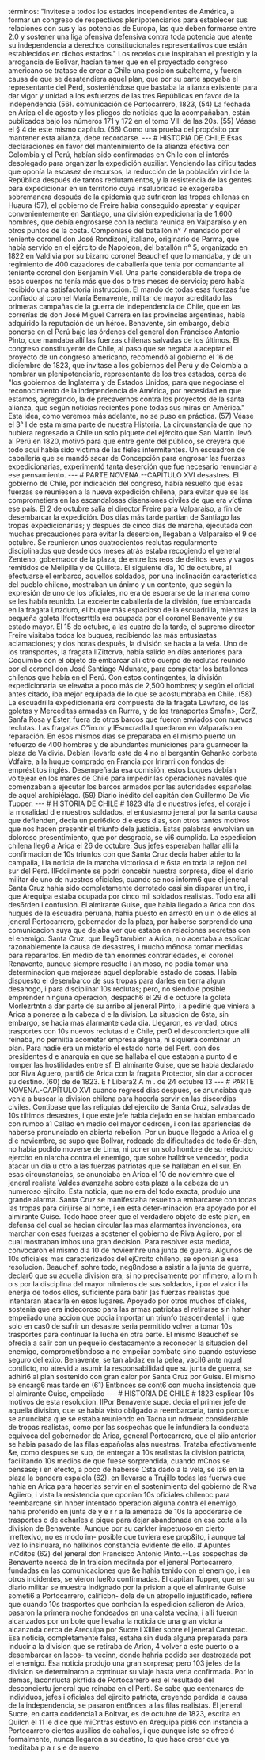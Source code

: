 términos: "Invitese a todos los estados independientes de América, a formar un congreso de respectivos plenipotenciarios para establecer sus relaciones con sus y las potencias de Europa, las que deben formarse entre 2.0 y sostener una liga ofensiva defensiva contra toda potencia que atente su independencia a derechos constitucionales representativos que están establecidos en dichos estados." Los recelos que inspiraban el prestigio y la arrogancia de Bolívar, hacían temer que en el proyectado congreso americano se tratase de crear a Chile una posición subalterna, y fueron causa de que se desatendiera aquel plan, que por su parte apoyaba el representante del Perd, sosteniéndose que bastaba la alianza existente para dar vigor y unidad a los esfuerzos de las tres Repúblicas en favor de la independencia (56). comunicación de Portocarrero, 1823, (54) La fechada en Arica el de agosto y los pliegos de noticias que la acompañaban, están publicados bajo los números 171 y 172 en el tomo VIII de las 20s. (55) Véase el § 4 de este mismo capítulo. (56) Como una prueba del propósito por mantener esta alianza, debe recordarse. --- # HISTORIA DE CHILE Esas declaraciones en favor del mantenimiento de la alianza efectiva con Colombia y el Perú, habían sido confirmadas en Chile con el interés desplegado para organizar la expedición auxiliar. Venciendo las dificultades que oponía la escasez de recursos, la reducción de la población viril de la República después de tantos reclutamientos, y la resistencia de las gentes para expedicionar en un territorio cuya insalubridad se exageraba sobremanera después de la epidemia que sufrieron las tropas chilenas en Huaura (57), el gobierno de Freire había conseguido aprestar y equipar convenientemente en Santiago, una división expedicionaria de 1,600 hombres, que debía engrosarse con la recluta reunida en Valparaíso y en otros puntos de la costa. Componíase del batallón n° 7 mandado por el teniente coronel don José Rondizoni, italiano, originario de Parma, que había servido en el ejército de Napoleón, del batallón n° 5, organizado en 1822 en Valdivia por su bizarro coronel Beauchef que lo mandaba, y de un regimiento de 400 cazadores de caballería que tenía por comandante al teniente coronel don Benjamín Viel. Una parte considerable de tropa de esos cuerpos no tenía más que dos o tres meses de servicio; pero había recibido una satisfactoria instrucción. El mando de todas esas fuerzas fue confiado al coronel María Benavente, militar de mayor acreditado las primeras campañas de la guerra de independencia de Chile, que en las correrías de don José Miguel Carrera en las provincias argentinas, había adquirido la reputación de un héroe. Benavente, sin embargo, debía ponerse en el Perú bajo las órdenes del general don Francisco Antonio Pinto, que mandaba allí las fuerzas chilenas salvadas de los últimos. El congreso constituyente de Chile, al paso que se negaba a aceptar el proyecto de un congreso americano, recomendó al gobierno el 16 de diciembre de 1823, que invitase a los gobiernos del Perú y de Colombia a nombrar un plenipotenciario, representante de los tres estados, cerca de "los gobiernos de Inglaterra y de Estados Unidos, para que negociase el reconocimiento de la independencia de América, por necesidad en que estamos, agregando, la de precavernos contra los proyectos de la santa alianza, que según noticias recientes pone todas sus miras en América." Esta idea, como veremos más adelante, no se puso en práctica. (57) Véase el 3° I de esta misma parte de nuestra Historia. La circunstancia de que no hubiera regresado a Chile un solo piquete del ejército que San Martín llevó al Perú en 1820, motivó para que entre gente del público, se creyera que todo aquí había sido víctima de las fieles intermitentes. Un escuadrón de caballería que se mandó sacar de Concepción para engrosar las fuerzas expedicionarias, experimentó tanta deserción que fue necesario renunciar a ese pensamiento. --- # PARTE NOVENA.--CAPÍTULO XVI desastres. El gobierno de Chile, por indicación del congreso, había resuelto que esas fuerzas se reuniesen a la nueva expedición chilena, para evitar que se las comprometiera en las escandalosas disensiones civiles de que era víctima ese país. El 2 de octubre salía el director Freire para Valparaíso, a fin de desembarcar la expedición. Dos días más tarde partían de Santiago las tropas expedicionarias; y después de cinco días de marcha, ejecutada con muchas precauciones para evitar la deserción, llegaban a Valparaíso el 9 de octubre. Se reunieron unos cuatrocientos reclutas regularmente disciplinados que desde dos meses atrás estaba recogiendo el general Zenteno, gobernador de la plaza, de entre los reos de delitos leves y vagos remitidos de Melipilla y de Quillota. El siguiente día, 10 de octubre, al efectuarse el embarco, aquellos soldados, por una inclinación característica del pueblo chileno, mostraban un ánimo y un contento, que según la expresión de uno de los oficiales, no era de esperarse de la manera como se les había reunido. La excelente caballería de la división, fue embarcada en la fragata Lnzduro, el buque más espacioso de la escuadrilla, mientras la pequeña goleta Ilfoctesrtttla era ocupada por el coronel Benavente y su estado mayor. El 15 de octubre, a las cuatro de la tarde, el supremo director Freire visitaba todos los buques, recibiendo las más entusiastas aclamaciones; y dos horas después, la división se hacía a la vela. Uno de los transportes, la fragata IlZittcrva, había salido en días anteriores para Coquimbo con el objeto de embarcar allí otro cuerpo de reclutas reunido por el coronel don José Santiago Aldunate, para completar los batallones chilenos que había en el Perú. Con estos contingentes, la división expedicionaria se elevaba a poco más de 2,500 hombres; y según el oficial antes citado, iba mejor equipada de lo que se acostumbraba en Chile. (58) La escuadrilla expedicionaria era compuesta de la fragata Lawfaro, de las goletas y Merceditas armadas en Rurrra, y de los transportes Smsfn>, CcrZ, Sanfa Rosa y Ester, fuera de otros barcos que fueron enviados con nuevos reclutas. Las fragatas O”im.nr y lEsmcradlaJ quedaron en Valparaíso en reparación. En esos mismos días se preparaba en el mismo puerto un refuerzo de 400 hombres y de abundantes municiones para guarnecer la plaza de Valdivia. Debían llevarlo este de 4 no el bergantín Gehanko corbeta Vdfaire, a la huque comprado en Francia por Irirarri con fondos del empréstitos inglés. Desempeñada esa comisión, estos buques debían voltejear en los mares de Chile para impedir las operaciones navales que comenzaban a ejecutar los barcos armados por las autoridades españolas de aquel archipiélago. (59) Diario inédito del capitán don Guillermo De Vic Tupper. --- # HISTORIA DE CHILE # 1823 dfa d e nuestros jefes, el coraje i la moralidad d e nuestros soldados, el entusiasmo jeneral por la santa causa que defienden, decia un peri6dico d e esos dias, son otros tantos motivos que nos hacen presentir el triunfo dela justicia. Estas palabras envolvian un doloroso presentimiento, que por desgracia, se vi6 cumplido. La espedicion chilena lleg6 a Arica el 26 de octubre. Sus jefes esperaban hallar alli la confirmacion de 10s triunfos con que Santa Cruz decia haber abierto la campaiia, i la noticia de la marcha victoriosa d e 6sta en toda la rejion del sur del Perd. IIFdcilmente se podri concebir nuestra sorpresa, dice el diario militar de uno de nuestros oficiales, cuando se nos inform6 que el jeneral Santa Cruz hahia sido completamente derrotado casi sin disparar un tiro, i que Arequipa estaba ocupada por cinco mil soldados realistas. Todo era alli des6rden i confusion. El almirante Guise, que habia llegado a Arica con dos huques de la escuadra peruana, hahia puesto en arrest0 en u n o de ellos al jeneral Portocarrero, gobernador de la plaza, por haberse sorprendido una comunicacion suya que dejaba ver que estaba en relaciones secretas con el enemigo. Santa Cruz, que lleg6 tambien a Arica, n o acertaba a esplicar razonablemente la causa de desastres, i mucho m6nosa tomar medidas para repararlos. En medio de tan enormes contrariedades, el coronel Renavente, aunque siempre resuelto i animoso, no podia tomar una determinacion que mejorase aquel deplorable estado de cosas. Habia dispuesto el desembarco de sus tropas para darles en tierra algun desahogo, i para disciplinar 10s reclutas; pero, no siendole posible emprender ninguna operacion, despach6 el 29 d e octubre la goleta Morlezrtntn a dar parte de su arribo al jeneral Pinto, i a pedirle que viniera a Arica a ponerse a la cabeza d e la division. La situacion de 6sta, sin embargo, se hacia mas alarmante cada dia. Llegaron, es verdad, otros trasportes con 10s nuevos reclutas d e Chile, per0 el desconcierto que alli reinaba, no perniitia acometer empresa alguna, ni siquiera combinar un plan. Para nadie era un misterio el estado norte del Pert. con dos presidentes d e anarquia en que se hallaba el que estaban a punto d e romper las hostilidades entre sf. El almirante Guise, que se habia declarado por Riva Aguero, parti6 de Arica con la fragata Protector, sin dar a conocer su destino. (60) de de 1823. E f Libera2 A m . de 24 octubre 13 --- # PARTE NOVENA.-CAPÍTULO XVI cuando regresd dias despues, se anunciaba que venia a buscar la division chilena para hacerla servir en las discordias civiles. Contibase que las reliquias del ejercito de Santa Cruz, salvadas de 10s tiltimos desastres, i que este jefe habia dejado en se habian embarcado con rumbo a1 Callao en medio del mayor dedrden, i con las apariencias de haberse pronunciado en abierta rebelion. Por un buque llegado a Arica el g d e noviembre, se supo que Bollvar, rodeado de dificultades de todo 6r-den, no habia podido moverse de Lima, ni poner un solo hombre de su reducido ejercito en niarcha contra el enemigo, que sobre halldrse vencedor, podia atacar un dia u otro a las fuerzas patriotas que se hallaban en el sur. En esas circunstancias, se anunciaba en Arica el 10 de noviemhre que el jeneral realista Valdes avanzaha sobre esta plaza a la cabeza de un numeroso ejircito. Esta noticia, que no era del todo exacta, produjo una grande alarma. Santa Cruz se manifestaha resuelto a embarcarse con todas las tropas para dirijirse al norte, i en esta deter-minacion era apoyado por el almirante Guise. Todo hace creer que el verdadero objeto de este plan, en defensa del cual se hacian circular las mas alarmantes invenciones, era marchar con esas fuerzas a sostener el gobierno de Riva Agiiero, por el cual mostraban imhos una gran decision. Para resolver esta medida, convocaron el mismo dia 10 de noviemhre una junta de guerra. Algunos de 10s oficiales mas caracterizados del ejCrcito chileno, se oponian a esa resolucion. Beauchef, sohre todo, neg8ndose a asistir a la junta de guerra, declar6 que su aquella division era, si no precisamente por nfimero, a lo m h o s por la disciplina del mayor nilmieros de sus soldados, i por el valor i la enerjia de todos ellos, suficiente para batir ]as fuerzas realistas que intentaran atacarla en esos lugares. Apoyado por otros muchos oficiales, sostenia que era indecoroso para las armas patriotas el retirarse sin haher empeiiado una accion que podia importar un triunfo trascendental, i que solo en cas0 de sufrir un desastre seria permitido volver a tomar 10s trasportes para continuar la lucha en otra parte. El mismo Beauchef se ofrecia a salir con un pequeiio destacamento a reconocer la situacion del enemigo, comprometibndose a no empeiiar combate sino cuando estuviese seguro del exito. Benavente, se tan abdaz en la pelea, vacil6 ante nquel contlicto, no atrevid a asumir la responsabilidad que su junta de guerra, se adhiri6 al plan sostenido con gran calor por Santa Cruz por Guise. El mismo se encarg6 mas tarde en (61) Entbnces se cont6 con mucha insistencia que el almirante Guise, empeiiado --- # HISTORIA DE CHILE # 1823 esplicar 10s motivos de esta resolucion. IlPor Benavente supe. decia el primer jefe de aquella division, que se habia visto obligado a reembarcarla, tanto porque se anunciaba que se estaba reuniendo en Tacna un ndmero considerable de tropas realistas, como por las sospechas que le infundiera la conducta equivoca del gobernador de Arica, general Portocarrero, que el aiio anterior se habia pasado de las filas españolas alas nuestras. Trataba efectivamente &#x26;e, como despues se sup, de entregar a 10s realistas la division patriota, facilitando 10s medios de que fuese sorprendida, cuando mCnos se pensase; i en efecto, a poco de haberse Csta dado a la vela, se iz6 en la plaza la bandera espaiola (62). en llevarse a Trujillo todas las fuerws que hahia en Arica para hacerlas servir en el sostenimiento del gobierno de Riva Agiiero, i vista la resistencia que oponian 10s oficiales chilenoc para reembarcane sin hnber intentado operacion alguna contra el enemigo, hahia proferido en junta de y e r r a la amenaza de 10s la apoderarse de trasportes o de echarles a pique para dejar abandonada en esa co:ta a la division de Benavente. Aunque por su carkter impetuoso en cierto irreftexivo, no es modo im- posible que tuviera ese prop&#x26;ito, i aunque tal vez lo insinuara, no hallxinos constancia evidente de ello. # Apuntes inCditos (62) del jeneral don Francisco Antonio Pinto.--Las sospechas de Benavente ncerca de In traicion meditnda por el jeneral Portocarrero, fundadas en las comunicaciones que &#x26;e hahia tenido con el enemigo, i en otros incidentes, se vieron IueRo confirmadas. El capitan Tupper, que en su diario militar se muestra indignado por la prision a que el almirante Guise someti6 a Portocarrero, calificbn- dola de un atropello injustificado, refiere que cuando 10s trasportes que conhcian la espedicion salieron de Arica, pasaron la primera noche fondeados en una caleta vecina, i alli fueron alcanzados por un bote que llevaha la noticia de una gran victoria alcanznda cerca de Arequipa por Sucre i XIiller sobre el jeneral Canterac. Esa noticia, completamente falsa, estaha sin duda alguna preparada para inducir a la division que se retiraba de Aricn, 4 volver a este puerto o a desembarcar en lacos- ta vecinn, donde hahria podido ser destrozada pot el enemigo. Esa noticia produjo una gran sorpresa; pero 103 jefes de la divisicn se determinaron a cqntinuar su viaje hasta verla ccnfirmada. Por lo demas, laconrlucta pkrfida de Portocarrero era el resultado del desconciertu jeneral que reinaba en el Perti. Se sabe que centenares de individuos, jefes i oficiales del ejircito patriota, creyendo perdida la causa de la independencia, se pasaron ent6nces a las filas realistas. El jeneral Sucre, en carta coddencia1 a Boltvar, es de octuhre de 1823, escrita en Quilcn el 11 le dice que miCntras estuvo en Arequipa pidi6 con instancia a Portocarrero ciertos ausilios de cahallos, i que aunque iste se ofreció formalmente, nunca Ilegaron a su destino, lo que hace creer que ya meditaba p a r s e de nuevo
